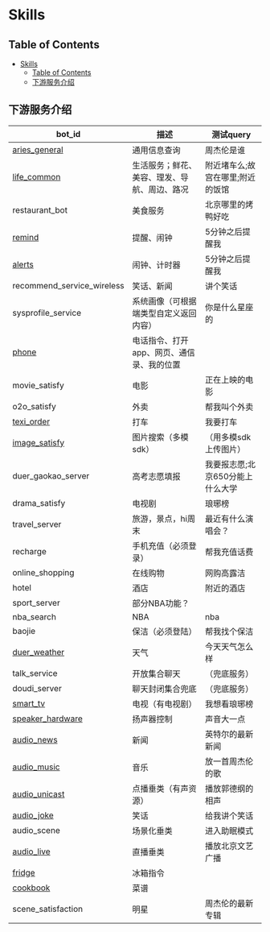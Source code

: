 # Skills

## Table of Contents


   * [Skills](#skills)
      * [Table of Contents](#table-of-contents)
      * [下游服务介绍](#下游服务介绍)


## 下游服务介绍

bot_id|描述|测试query
------|----|---------
[aries_general](bot/information_genernal.md)|通用信息查询|周杰伦是谁
[life_common](bot/life_common.md)|生活服务；鲜花、美容、理发、导航、周边、路况|附近堵车么;故宫在哪里;附近的饭馆
restaurant_bot|美食服务|北京哪里的烤鸭好吃
[remind](bot/remind.md)|提醒、闹钟|5分钟之后提醒我
[alerts](bot/alerts.md)|闹钟、计时器|5分钟之后提醒我
recommend_service_wireless|笑话、新闻|讲个笑话
sysprofile_service|系统画像（可根据端类型自定义返回内容）|你是什么星座的
[phone](bot/phone.md)|电话指令、打开app、网页、通信录、我的位置|
movie_satisfy|电影|正在上映的电影
o2o_satisfy|外卖|帮我叫个外卖
[texi_order](bot/texi_order.md)|打车|我要打车
[image_satisfy](bot/image_satisfy.md)|图片搜索（多模sdk）|（用多模sdk上传图片）
duer_gaokao_server|高考志愿填报|我要报志愿;北京650分能上什么大学
drama_satisfy|电视剧|琅琊榜
travel_server|旅游，景点，hi周末|最近有什么演唱会？
recharge|手机充值（必须登录）|帮我充值话费
online_shopping|在线购物|网购高露洁
hotel|酒店|附近的酒店
sport_server|部分NBA功能？|
nba_search|NBA|nba
baojie|保洁（必须登陆）|帮我找个保洁
[duer_weather](bot/duer_weather.md)|天气|今天天气怎么样
talk_service|开放集合聊天|（兜底服务）
doudi_server|聊天封闭集合兜底|（兜底服务）
[smart_tv](bot/smart_tv.md)|电视（有电视剧）|我想看琅琊榜
[speaker_hardware](bot/speaker_hardware.md)|扬声器控制|声音大一点
[audio_news](bot/audio_news.md)|新闻|英特尔的最新新闻
[audio_music](bot/audio_music.md)|音乐|放一首周杰伦的歌
[audio_unicast](bot/audio_unicast.md)|点播垂类（有声资源）|播放郭德纲的相声
[audio_joke](bot/audio_joke.md)|笑话|给我讲个笑话
audio_scene|场景化垂类|进入助眠模式
[audio_live](bot/audio_live.md)|直播垂类|播放北京文艺广播
[fridge](bot/fridge.md)|冰箱指令|
[cookbook](bot/cookbook.md)|菜谱|
scene_satisfaction|明星|周杰伦的最新专辑


